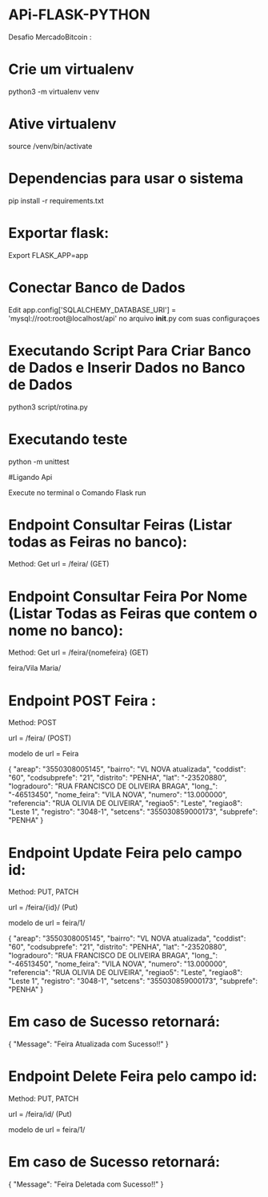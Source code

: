 

# APi-FLASK-PYTHON
Desafio MercadoBitcoin :

# Crie um virtualenv 
python3 -m virtualenv venv

# Ative virtualenv
source /venv/bin/activate

# Dependencias para usar o sistema
pip install -r requirements.txt

# Exportar flask:
Export FLASK_APP=app

# Conectar Banco de Dados
Edit app.config['SQLALCHEMY_DATABASE_URI'] = 'mysql://root:root@localhost/api' no arquivo __init__.py com suas configuraçoes



# Executando Script Para Criar Banco de Dados e Inserir Dados no Banco de Dados
python3 script/rotina.py
 


# Executando teste 
python -m unittest 


#Ligando Api

Execute no terminal o Comando Flask run


# Endpoint Consultar Feiras (Listar todas as Feiras no banco):

Method: Get
url =  /feira/ (GET)


# Endpoint Consultar Feira Por Nome (Listar Todas as Feiras que contem o nome no banco):

Method: Get
url =  /feira/{nomefeira} (GET)

feira/Vila Maria/


# Endpoint POST Feira :

Method: POST

url = /feira/ (POST)

modelo de url = Feira


 {
        "areap": "3550308005145",
        "bairro": "VL NOVA atualizada",
        "coddist": "60",
        "codsubprefe": "21",
        "distrito": "PENHA",
        "lat": "-23520880",
        "logradouro": "RUA FRANCISCO DE OLIVEIRA BRAGA",
        "long_": "-46513450",
        "nome_feira": "VILA NOVA",
        "numero": "13.000000",
        "referencia": "RUA OLIVIA DE OLIVEIRA",
        "regiao5": "Leste",
        "regiao8": "Leste 1",
        "registro": "3048-1",
        "setcens": "355030859000173",
        "subprefe": "PENHA"
    }




# Endpoint Update Feira pelo campo id:

Method: PUT, PATCH

url = /feira/{id}/ (Put)

modelo de url = feira/1/


 {
        "areap": "3550308005145",
        "bairro": "VL NOVA atualizada",
        "coddist": "60",
        "codsubprefe": "21",
        "distrito": "PENHA",
        "lat": "-23520880",
        "logradouro": "RUA FRANCISCO DE OLIVEIRA BRAGA",
        "long_": "-46513450",
        "nome_feira": "VILA NOVA",
        "numero": "13.000000",
        "referencia": "RUA OLIVIA DE OLIVEIRA",
        "regiao5": "Leste",
        "regiao8": "Leste 1",
        "registro": "3048-1",
        "setcens": "355030859000173",
        "subprefe": "PENHA"
    }




# Em caso de Sucesso retornará:

{
    "Message": "Feira Atualizada com Sucesso!!"
}




# Endpoint Delete Feira pelo campo id:

Method: PUT, PATCH

url = /feira/id/ (Put)

modelo de url = feira/1/ 



# Em caso de Sucesso retornará:

{
    "Message": "Feira Deletada com Sucesso!!"
}